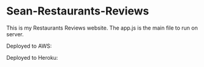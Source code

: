 # Sean-Restaurants-Reviews

This is my Restaurants Reviews website. The app.js is the main file to run on server. 

Deployed to AWS:

Deployed to Heroku:
